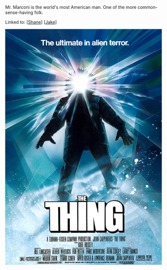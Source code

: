 Mr. Marconi is the world's most American man. One of the more common-sense-having folk.

Linked to:
[[Shane]]
[[Jake]]

![Attached Image](marconi.jpg)

[//begin]: # "Autogenerated link references for markdown compatibility"
[Shane]: Shane "Shane"
[Jake]: Jake "Jake"
[//end]: # "Autogenerated link references"